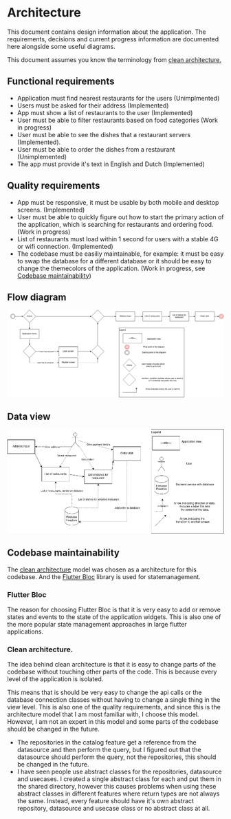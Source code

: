 # Architecture

This document contains design information about the application.
The requirements, decisions and current progress information are documented here alongside some useful diagrams. 

This document assumes you know the terminology from [clean architecture.](https://medium.com/@kamal.lakhani56/clean-architecture-f23b7d9c6ee7)

## Functional requirements
- Application must find nearest restaurants for the users (Unimplmented)
- Users must be asked for their address (Implemented)
- App must show a list of restaurants to the user (Implemented)
- User must be able to filter restaurants based on food categories (Work in progress)
- User must be able to see the dishes that a restaurant servers (Implemented).
- User must be able to order the dishes from a restaurant (Unimplemented)
- The app must provide it's text in English and Dutch (Implemented)

## Quality requirements
- App must be responsive, it must be usable by both mobile and desktop screens. (Implemented)
- User must be able to quickly figure out how to start the primary action of the application, which is searching for restaurants and ordering food. (Work in progress)
- List of restaurants must load within 1 second for users with a stable 4G or wifi connection. (Implemented)
- The codebase must be easiliy maintainable, for example: it must be easy to swap the database for a different database or it should be easy to change the themecolors of the application. (Work in progress, see [Codebase maintainability](#codebase-maintainability))


## Flow diagram
![Flow diagram for the application](flow.png "Flow diagram")

## Data view
![Data diagram for the application](dataflow.png "Data diagram")

## Codebase maintainability
The [clean architecture](https://medium.com/@kamal.lakhani56/clean-architecture-f23b7d9c6ee7) model was chosen as a architecture for this codebase. And the [Flutter Bloc](https://pub.dev/packages/flutter_bloc) library is used for statemanagement.

### Flutter Bloc
The reason for choosing Flutter Bloc is that it is very easy to add or remove states and events to the state of the application widgets.
This is also one of the more popular state management approaches in large flutter applications.

### Clean architecture.
The idea behind clean architecture is that it is easy to change parts of the codebase without touching other parts of the code. This is because every level of the application is isolated.

This means that is should be very easy to change the api calls or the database connection classes without having to change a single thing in the view level. This is also one of the quality requirements, and since this is the architecture model that I am most familiar with, I choose this model.
However, I am not an expert in this model and some parts of the codebase should be changed in the future.

- The repositories in the catalog feature get a reference from the datasource and then perform the query, but I figured out that the datasource should perform the query, not the repositories, this should be changed in the future.
- I have seen people use abstract classes for the repositories, datasource and usecases. I created a single abstract class for each and put them in the shared directory, however this causes problems when using these abstract classes in different features where return types are not always the same. Instead, every feature should have it's own abstract repository, datasource and usecase class or no abstract class at all.

